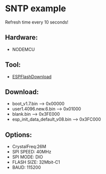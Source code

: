 # SNTP example

Refresh time every 10 seconds!

## Hardware:
* NODEMCU

## Tool:
* [ESPFlashDownload](https://www.espressif.com/sites/default/files/tools/flash_download_tools_v3.6.4.rar)

## Download:
* boot_v1.7.bin --> 0x00000
* user1.4096.new.6.bin --> 0x01000
* blank.bin --> 0x3FE000
* esp_init_data_default_v08.bin --> 0x3FC000

## Options:
* CrystalFreq:26M
* SPI SPEED: 40MHz
* SPI MODE: DIO
* FLASH SIZE: 32Mbit-C1
* BAUD: 115200

![]()